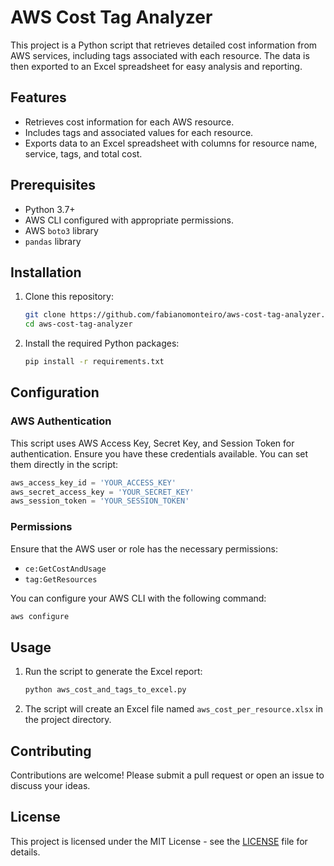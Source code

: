 # AWS Cost Tag Analyzer

This project is a Python script that retrieves detailed cost information from AWS services, including tags associated with each resource. The data is then exported to an Excel spreadsheet for easy analysis and reporting.

## Features

- Retrieves cost information for each AWS resource.
- Includes tags and associated values for each resource.
- Exports data to an Excel spreadsheet with columns for resource name, service, tags, and total cost.

## Prerequisites

- Python 3.7+
- AWS CLI configured with appropriate permissions.
- AWS `boto3` library
- `pandas` library

## Installation

1. Clone this repository:

   ```bash
   git clone https://github.com/fabianomonteiro/aws-cost-tag-analyzer.git
   cd aws-cost-tag-analyzer
   ```

2. Install the required Python packages:

   ```bash
   pip install -r requirements.txt
   ```

## Configuration

### AWS Authentication

This script uses AWS Access Key, Secret Key, and Session Token for authentication. Ensure you have these credentials available. You can set them directly in the script:

```python
aws_access_key_id = 'YOUR_ACCESS_KEY'
aws_secret_access_key = 'YOUR_SECRET_KEY'
aws_session_token = 'YOUR_SESSION_TOKEN'
```

### Permissions

Ensure that the AWS user or role has the necessary permissions:

- `ce:GetCostAndUsage`
- `tag:GetResources`

You can configure your AWS CLI with the following command:

```bash
aws configure
```

## Usage

1. Run the script to generate the Excel report:

   ```bash
   python aws_cost_and_tags_to_excel.py
   ```

2. The script will create an Excel file named `aws_cost_per_resource.xlsx` in the project directory.

## Contributing

Contributions are welcome! Please submit a pull request or open an issue to discuss your ideas.

## License

This project is licensed under the MIT License - see the [LICENSE](LICENSE) file for details.